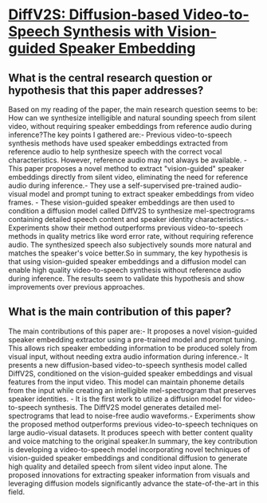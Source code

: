 # [DiffV2S: Diffusion-based Video-to-Speech Synthesis with Vision-guided   Speaker Embedding](https://arxiv.org/abs/2308.07787)

## What is the central research question or hypothesis that this paper addresses?

Based on my reading of the paper, the main research question seems to be: How can we synthesize intelligible and natural sounding speech from silent video, without requiring speaker embeddings from reference audio during inference?The key points I gathered are:- Previous video-to-speech synthesis methods have used speaker embeddings extracted from reference audio to help synthesize speech with the correct vocal characteristics. However, reference audio may not always be available. - This paper proposes a novel method to extract "vision-guided" speaker embeddings directly from silent video, eliminating the need for reference audio during inference.- They use a self-supervised pre-trained audio-visual model and prompt tuning to extract speaker embeddings from video frames. - These vision-guided speaker embeddings are then used to condition a diffusion model called DiffV2S to synthesize mel-spectrograms containing detailed speech content and speaker identity characteristics.- Experiments show their method outperforms previous video-to-speech methods in quality metrics like word error rate, without requiring reference audio. The synthesized speech also subjectively sounds more natural and matches the speaker's voice better.So in summary, the key hypothesis is that using vision-guided speaker embeddings and a diffusion model can enable high quality video-to-speech synthesis without reference audio during inference. The results seem to validate this hypothesis and show improvements over previous approaches.


## What is the main contribution of this paper?

The main contributions of this paper are:- It proposes a novel vision-guided speaker embedding extractor using a pre-trained model and prompt tuning. This allows rich speaker embedding information to be produced solely from visual input, without needing extra audio information during inference.- It presents a new diffusion-based video-to-speech synthesis model called DiffV2S, conditioned on the vision-guided speaker embeddings and visual features from the input video. This model can maintain phoneme details from the input while creating an intelligible mel-spectrogram that preserves speaker identities. - It is the first work to utilize a diffusion model for video-to-speech synthesis. The DiffV2S model generates detailed mel-spectrograms that lead to noise-free audio waveforms.- Experiments show the proposed method outperforms previous video-to-speech techniques on large audio-visual datasets. It produces speech with better content quality and voice matching to the original speaker.In summary, the key contribution is developing a video-to-speech model incorporating novel techniques of vision-guided speaker embeddings and conditional diffusion to generate high quality and detailed speech from silent video input alone. The proposed innovations for extracting speaker information from visuals and leveraging diffusion models significantly advance the state-of-the-art in this field.
